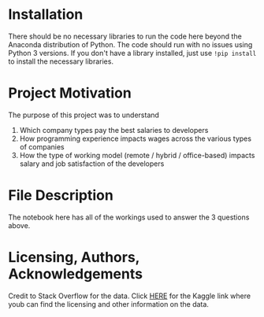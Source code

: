 # Installation
There should be no necessary libraries to run the code here beyond the Anaconda distribution of Python. The code should run with no issues using Python 3 versions.
If you don't have a library installed, just use `!pip install` to install the necessary libraries.

# Project Motivation
The purpose of this project was to understand
1. Which company types pay the best salaries to developers
2. How programming experience impacts wages across the various types of companies
3. How the type of working model (remote / hybrid / office-based) impacts salary and job satisfaction of the developers

# File Description
The notebook here has all of the workings used to answer the 3 questions above.

# Licensing, Authors, Acknowledgements
Credit to Stack Overflow for the data. Click [HERE](https://www.kaggle.com/datasets/stackoverflow/so-survey-2017) for the Kaggle link where youb can find the licensing and other information on the data.